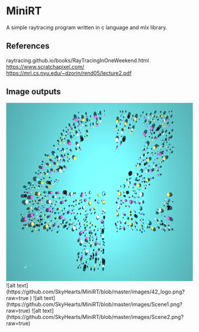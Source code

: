 # MiniRT

A simple raytracing program written in c language and mlx library.

## References

raytracing.github.io/books/RayTracingInOneWeekend.html  
https://www.scratchapixel.com/  
https://mrl.cs.nyu.edu/~dzorin/rend05/lecture2.pdf

## Image outputs
<img src="https://github.com/SkyHearts/MiniRT/blob/master/images/42_logo.png" width="640" height="480">
![alt text](https://github.com/SkyHearts/MiniRT/blob/master/images/42_logo.png?raw=true )
![alt text](https://github.com/SkyHearts/MiniRT/blob/master/images/Scene1.png?raw=true)
![alt text](https://github.com/SkyHearts/MiniRT/blob/master/images/Scene2.png?raw=true)
